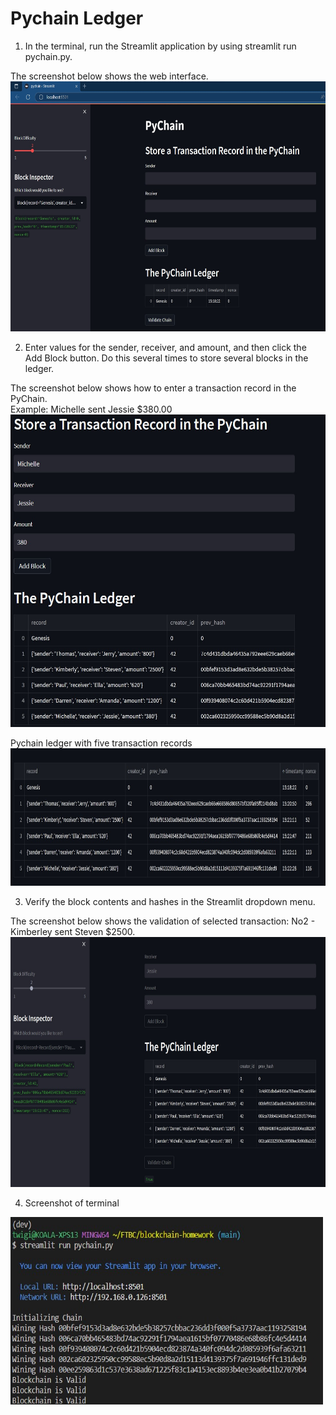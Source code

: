 # Pychain Ledger

1. In the terminal, run the Streamlit application by using streamlit run pychain.py. <br>

The screenshot below shows the web interface.
<img src="./Screenshots/0_InitialLaunch.jpg" alt="drawing" width="800" height = "400"/> <br>

2. Enter values for the sender, receiver, and amount, and then click the Add Block button. Do this several times to store several blocks in the ledger. <br>

The screenshot below shows how to enter a transaction record in the PyChain.  <br>
Example: Michelle sent Jessie $380.00
<img src="./Screenshots/1a_SingleEntry.jpg" alt="drawing" width="600" height = "500"/> <br>

Pychain ledger with five transaction records
<img src="./Screenshots/1b_Ledgers.jpg" alt="drawing" width="1500" height = "220"/> <br>

3. Verify the block contents and hashes in the Streamlit dropdown menu. 

The screenshot below shows the validation of selected transaction: No2 - Kimberley sent Steven $2500.
<img src="./Screenshots/2_ValidateChain.jpg" alt="drawing" width="1200" height = "400"/> <br>

4. Screenshot of terminal

<img src="./Screenshots/Screenshot_Terminal.jpg" alt="drawing" width="500" height = "300"/> <br>